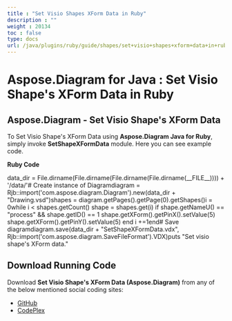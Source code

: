 ```yaml
---
title : "Set Visio Shapes XForm Data in Ruby" 
description : "" 
weight : 20134 
toc : false
type: docs
url: /java/plugins/ruby/guide/shapes/set+visio+shapes+xform+data+in+ruby/
---
```


# Aspose.Diagram for Java : Set Visio Shape's XForm Data in Ruby


## Aspose.Diagram - Set Visio Shape's XForm Data

To Set Visio Shape's XForm Data using **Aspose.Diagram Java for Ruby**, simply invoke **SetShapeXFormData** module. Here you can see example code.

**Ruby Code**

data\_dir = File.dirname(File.dirname(File.dirname(File.dirname(\_\_FILE\_\_)))) + '/data/'# Create instance of Diagramdiagram = Rjb::import('com.aspose.diagram.Diagram').new(data\_dir + "Drawing.vsd")shapes = diagram.getPages().getPage(0).getShapes()i = 0while i < shapes.getCount()    shape = shapes.get(i)    if shape.getNameU() == "process" && shape.getID() == 1        shape.getXForm().getPinX().setValue(5)        shape.getXForm().getPinY().setValue(5)    end    i +=1end# Save diagramdiagram.save(data\_dir + "SetShapeXFormData.vdx", Rjb::import('com.aspose.diagram.SaveFileFormat').VDX)puts "Set visio shape's XForm data."

## Download Running Code

Download **Set Visio Shape's XForm Data (Aspose.Diagram)** from any of the below mentioned social coding sites:

*   [GitHub](https://github.com/asposediagram/Aspose.Diagram-for-Java/blob/master/Plugins/Aspose_Diagram_Java_for_Ruby/lib/asposediagramjava/Shapes/setshapexformdata.rb)
*   [CodePlex](https://asposediagramjavaruby.codeplex.com/SourceControl/latest#lib/asposediagramjava/Shapes/setshapexformdata.rb)

